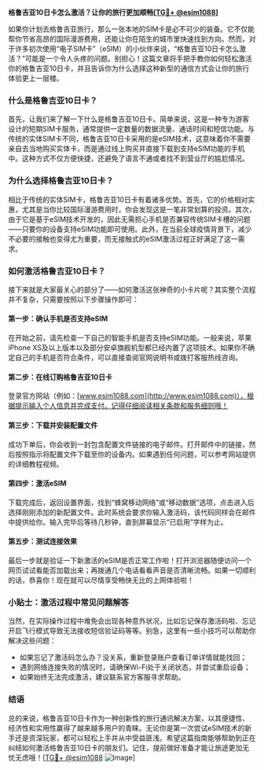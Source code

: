 **格鲁吉亚10日卡怎么激活？让你的旅行更加顺畅[[TG💪+ @esim1088](https://t.me/s/esim1088)]**

如果你计划去格鲁吉亚旅行，那么一张本地的SIM卡是必不可少的装备。它不仅能帮你节省高昂的国际漫游费用，还能让你在陌生的城市里快速找到方向。然而，对于许多初次使用“电子SIM卡”（eSIM）的小伙伴来说，“格鲁吉亚10日卡怎么激活？”可能是一个令人头疼的问题。别担心！这篇文章将手把手教你如何轻松激活你的格鲁吉亚10日卡，并且告诉你为什么选择这种新型的通信方式会让你的旅行体验更上一层楼。

### 什么是格鲁吉亚10日卡？

首先，让我们来了解一下什么是格鲁吉亚10日卡。简单来说，这是一种专为游客设计的短期SIM卡服务，通常提供一定数量的数据流量、通话时间和短信功能。与传统的实体SIM卡不同，格鲁吉亚10日卡采用的是eSIM技术，这意味着你不需要亲自去当地购买实体卡，而是通过线上购买并直接下载到支持eSIM功能的手机中。这种方式不仅方便快捷，还避免了语言不通或者找不到营业厅的尴尬情况。

### 为什么选择格鲁吉亚10日卡？

相比于传统的实体SIM卡，格鲁吉亚10日卡有着诸多优势。首先，它的价格相对实惠，尤其是当你比较国际漫游费用时，你会发现这是一笔非常划算的投资。其次，由于它是基于eSIM技术开发的，因此无需担心手机是否兼容传统SIM卡槽的问题——只要你的设备支持eSIM功能即可使用。此外，在当前全球疫情背景下，减少不必要的接触也变得尤为重要，而无接触式的eSIM激活过程正好满足了这一需求。

### 如何激活格鲁吉亚10日卡？

接下来就是大家最关心的部分了——如何激活这张神奇的小卡片呢？其实整个流程并不复杂，只需要按照以下步骤操作即可：

#### 第一步：确认手机是否支持eSIM

在开始之前，请先检查一下自己的智能手机是否支持eSIM功能。一般来说，苹果iPhone XS及以上版本以及部分安卓旗舰机型都已经内置了这项技术。如果你不确定自己的手机是否符合条件，可以直接查阅官网说明书或拨打客服热线咨询。

#### 第二步：在线订购格鲁吉亚10日卡

登录官方网站（例如：[www.esim1088.com](http://www.esim1088.com)），根据提示输入个人信息并完成支付。记得仔细阅读相关条款和服务细则哦！

#### 第三步：下载并安装配置文件

成功下单后，你会收到一封包含配置文件链接的电子邮件。打开邮件中的链接，然后按照指示将配置文件下载至你的设备内。如果遇到任何问题，可以参考网站提供的详细教程视频。

#### 第四步：激活eSIM

下载完成后，返回设置界面，找到“蜂窝移动网络”或“移动数据”选项，点击进入后选择刚刚添加的新配置文件。此时系统会要求你输入激活码，该代码同样会在邮件中提供给你。输入完毕后等待几秒钟，直到屏幕显示“已启用”字样为止。

#### 第五步：测试连接效果

最后一步就是验证一下新激活的eSIM是否正常工作啦！打开浏览器随便访问一个网页试试看能否加载出来；再拨通几个电话看看声音是否清晰流畅。如果一切顺利的话，恭喜你！现在就可以尽情享受畅快无比的上网体验啦！

### 小贴士：激活过程中常见问题解答

当然，在实际操作过程中难免会出现各种意外状况，比如忘记保存激活码啦、忘记开启飞行模式导致无法接收短信验证码等等。别急，这里有一些小技巧可以帮助你解决这些问题：

- 如果忘记了激活码怎么办？没关系，重新登录账户查看订单详情就能找回；
- 遇到网络连接失败的情况时，请确保Wi-Fi处于关闭状态，并尝试重启设备；
- 如果始终无法完成激活，建议联系官方客服寻求帮助。

### 结语

总的来说，格鲁吉亚10日卡作为一种创新性的旅行通讯解决方案，以其便捷性、经济性和实用性赢得了越来越多用户的青睐。无论你是第一次尝试eSIM技术的新手还是资深玩家，都可以轻松上手并从中受益匪浅。希望这篇指南能够帮助到正在纠结如何激活格鲁吉亚10日卡的朋友们。记住，提前做好准备才能让旅途更加无忧无虑哦！[[TG💪+ @esim1088](https://t.me/s/esim1088) ![Image](https://i.postimg.cc/4NQfJmqS/Snipaste-2025-05-13-00-14-12.png)]